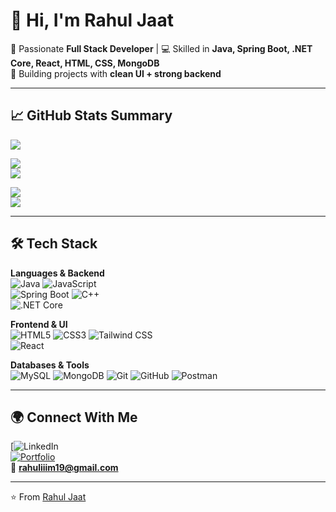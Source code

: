 # 👋 Hi, I'm Rahul Jaat  

🌟 Passionate **Full Stack Developer** | 💻 Skilled in **Java, Spring Boot, .NET Core, React, HTML, CSS, MongoDB**  
🚀 Building projects with **clean UI + strong backend**  

---

## 📈 GitHub Stats Summary  

[![](https://github-profile-summary-cards.vercel.app/api/cards/profile-details?username=rahuljaat&theme=radical)](https://github.com/vn7n24fzkq/github-profile-summary-cards)  

[![](https://github-profile-summary-cards.vercel.app/api/cards/repos-per-language?username=rahuljaat&theme=radical)](https://github.com/vn7n24fzkq/github-profile-summary-cards)  
[![](https://github-profile-summary-cards.vercel.app/api/cards/most-commit-language?username=rahuljaat&theme=radical)](https://github.com/vn7n24fzkq/github-profile-summary-cards)  

[![](https://github-profile-summary-cards.vercel.app/api/cards/stats?username=rahuljaat&theme=radical)](https://github.com/vn7n24fzkq/github-profile-summary-cards)  
[![](https://github-profile-summary-cards.vercel.app/api/cards/productive-time?username=rahuljaat&theme=radical&utcOffset=5.5)](https://github.com/vn7n24fzkq/github-profile-summary-cards)  

---

## 🛠️ Tech Stack  

**Languages & Backend**  
![Java](https://img.shields.io/badge/Java-ED8B00?style=for-the-badge&logo=openjdk&logoColor=white)
![JavaScript](https://img.shields.io/badge/JavaScript-323330?style=for-the-badge&logo=javascript&logoColor=F7DF1E)  
![Spring Boot](https://img.shields.io/badge/SpringBoot-6DB33F?style=for-the-badge&logo=springboot&logoColor=white)
![C++](https://img.shields.io/badge/C++-00599C?style=for-the-badge&logo=cplusplus&logoColor=white)  
![.NET Core](https://img.shields.io/badge/.NET-512BD4?style=for-the-badge&logo=dotnet&logoColor=white)  

**Frontend & UI**  
![HTML5](https://img.shields.io/badge/HTML5-E34F26?style=for-the-badge&logo=html5&logoColor=white)
![CSS3](https://img.shields.io/badge/CSS3-1572B6?style=for-the-badge&logo=css3&logoColor=white)
![Tailwind CSS](https://img.shields.io/badge/TailwindCSS-38B2AC?style=for-the-badge&logo=tailwind-css&logoColor=white)  
![React](https://img.shields.io/badge/React-20232A?style=for-the-badge&logo=react&logoColor=61DAFB)

**Databases & Tools**  
![MySQL](https://img.shields.io/badge/MySQL-005C84?style=for-the-badge&logo=mysql&logoColor=white)
![MongoDB](https://img.shields.io/badge/MongoDB-4EA94B?style=for-the-badge&logo=mongodb&logoColor=white)
![Git](https://img.shields.io/badge/Git-F05032?style=for-the-badge&logo=git&logoColor=white)
![GitHub](https://img.shields.io/badge/GitHub-181717?style=for-the-badge&logo=github&logoColor=white)
![Postman](https://img.shields.io/badge/Postman-FF6C37?style=for-the-badge&logo=postman&logoColor=white)  

---

## 🌍 Connect With Me  
[![LinkedIn](https://www.linkedin.com/in/rahul-choudhary-iiim19/)  
[![Portfolio](https://img.shields.io/badge/Portfolio-000000?style=for-the-badge&logo=vercel&logoColor=white)](https://yourportfolio.com)  
📧 **rahuliiim19@gmail.com**  

---
⭐️ From [Rahul Jaat](https://github.com/rahuljaat)
